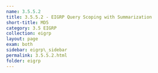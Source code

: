```yaml
---
name: 3.5.5.2
title: 3.5.5.2 - EIGRP Query Scoping with Summarization
short-title: MD5
category: 3.5 EIGRP
collection: eigrp
layout: page
exam: both
sidebar: eigrp\_sidebar
permalink: 3.5.5.2.html
folder: eigrp
---
```

